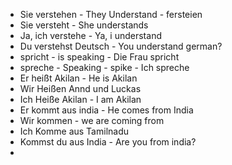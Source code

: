 * Sie verstehen - They Understand - fersteien
* Sie versteht - She understands
* Ja, ich verstehe - Ya, i understand
* Du verstehst Deutsch - You understand german?
* spricht - is speaking - Die Frau spricht
* spreche - Speaking - spike - Ich spreche
* Er heißt Akilan - He is Akilan
* Wir Heißen Annd und Luckas
* Ich Heiße Akilan - I am Akilan
* Er kommt aus india - He comes from India
* Wir kommen - we are coming from 
* Ich Komme aus Tamilnadu
* Kommst du aus India - Are you from india?
* 